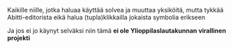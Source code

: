 Kaikille niille, jotka haluaa käyttää solvea ja muuttaa yksiköitä, mutta tykkää Abitti-editorista eikä halua (tupla)klikkailla jokaista symbolia erikseen

Ja jos ei jo käynyt selväksi niin tämä **ei ole Ylioppilaslautakunnan virallinen projekti**
